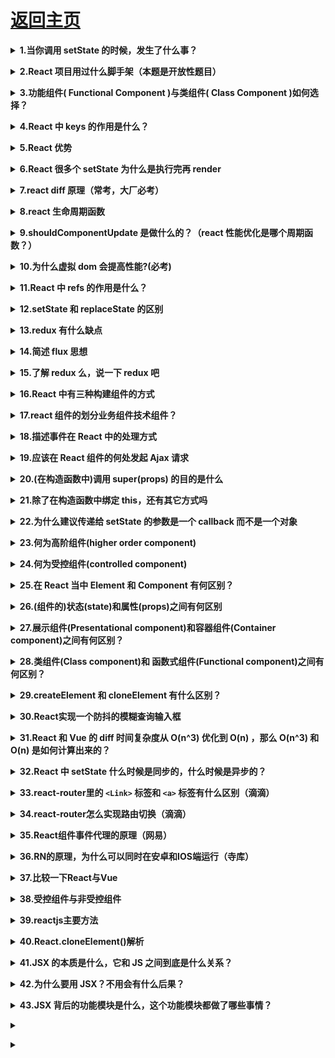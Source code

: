 # [返回主页](https://github.com/yisainan/web-interview/blob/master/README.md)

<b><details><summary>1.当你调用 setState 的时候，发生了什么事？</summary></b>

参考答案：将传递给 setState 的对象合并到组件的当前状态，这将启动一个和解的过程，构建一个新的 react 元素树，与上一个元素树进行对比（ diff ），从而进行最小化的重渲染。

[参与互动](https://github.com/yisainan/web-interview/issues/496)

</details>

<b><details><summary>2.React 项目用过什么脚手架（本题是开放性题目）</summary></b>

参考答案：create-react-app 是最常用 的脚手架，一定要说出来！

* Create React App：如果你是在学习 React 或创建一个新的单页应用

Create React App是FaceBook的React团队官方出的一个构建React单页面应用的脚手架工具。它本身集成了Webpack，并配置了一系列内置的loader和默认的npm的脚本，可以很轻松的实现零配置就可以快速开发React的应用。

* Next.js：如果你是在用 Node.js 构建服务端渲染的网站

Next.js 为您提供生产环境所需的所有功能以及最佳的开发体验：包括静态及服务器端融合渲染、 支持 TypeScript、智能化打包、 路由预取等功能 无需任何配置。

* Gatsby：如果你是在构建面向内容的静态网站

Gatsby.js 是基于 React 构建的、速度非常快的、现代化网站生成器。超越静态网站: 用 Gatsby 可以构建博客、电子商务网站、成熟的应用程序等。

* nwb：用于React应用程序、库和其他web npm模块的工具包

* razzle：创建没有配置的服务器呈现的通用JavaScript应用程序

Razzle是类似于next.js的简单服务端框架, 用于在服务端渲染 React 应用程序。

* Neutrino：创建和构建零初始配置的现代JavaScript应用程序

* Yeoman：

Yeoman提供generator系统，一个generator是一个插件，在我们在一个完整的项目上使用‘yo’命令时，会运行该generator。通过这些官方的Generators，推出了Yeoman工作流，工作流是一个健壮、有自己特色的客户端堆栈，包含能快速构建漂亮的网络应用的工具和框架。Yeoman提供了负责开始项目开发的一切，没有任何让人头痛的手动配置。

采用模块化结构，Yeoman利用从几个开源社区网站学习到的成功和教训，以确保栈开发人员越来越智能的进行开发。基于良好的文档基础以及深思熟虑的项目构建过程，Yeoman提供测试和其他更多技术 ，因此开发人员可以更专注于解决方案而不用去担心其他小事。

Yeoman主要提供了三个工具：脚手架（yo），构建工具（grunt），包管理器（bower）。这三个工具是分别独立开发的，但是需要配合使用，来实现我们更高效的工作流模式。

* umi.js：

umi，中文可发音为乌米，是一个可插拔的企业级 react 应用框架。你可以将它简单的理解为一个专注性能的类 next.js 前端框架，并通过约定、自动生成和解析代码等方式来辅助开发，减少我们开发者的代码量。

* react-cli脚手架

* Rekit脚手架

[参与互动](https://github.com/yisainan/web-interview/issues/497)

</details>

<b><details><summary>3.功能组件( Functional Component )与类组件( Class Component )如何选择？</summary></b>

参考答案：如果您的组件具有状态( state ) 或 生命周期方法，请使用 Class 组件。否则，使用功能组件

解析：

React中有两种组件：函数组件（Functional Components) 和类组件（Class Components）。据我观察，大部分同学都习惯于用类组件，而很少会主动写函数组件，包括我自己也是这样。但实际上，在使用场景和功能实现上，这两类组件是有很大区别的。

来看一个函数组件的例子：

``` 
function Welcome = (props) => {
  const sayHi = () => {
    alert( `Hi ${props.name}` );
  }
  return (
    <div>
      <h1>Hello, {props.name}</h1>
      <button onClick ={sayHi}>Say Hi</button>
    </div>
  )
}
```

把上面的函数组件改写成类组件：

``` 
import React from 'react'

class Welcome extends React.Component {
  constructor(props) {
    super(props);
    this.sayHi = this.sayHi.bind(this);
  }
  sayHi() {
    alert( `Hi ${this.props.name}` );
  }
  render() {
    return (
      <div>
        <h1>Hello, {this.props.name}</h1>
        <button onClick ={this.sayHi}>Say Hi</button>
      </div>
    )
  }
}
```

下面让我们来分析一下两种实现的区别：

1.第一眼直观的区别是，函数组件的代码量比类组件要少一些，所以函数组件比类组件更加简洁。千万不要小看这一点，对于我们追求极致的程序员来说，这依然是不可忽视的。

2.函数组件看似只是一个返回值是DOM结构的函数，其实它的背后是无状态组件（Stateless Components）的思想。函数组件中，你无法使用State，也无法使用组件的生命周期方法，这就决定了函数组件都是展示性组件（Presentational Components），接收Props，渲染DOM，而不关注其他逻辑。

3.函数组件中没有this。所以你再也不需要考虑this带来的烦恼。而在类组件中，你依然要记得绑定this这个琐碎的事情。如示例中的sayHi。

4.函数组件更容易理解。当你看到一个函数组件时，你就知道它的功能只是接收属性，渲染页面，它不执行与UI无关的逻辑处理，它只是一个纯函数。而不用在意它返回的DOM结构有多复杂。

5.性能。目前React还是会把函数组件在内部转换成类组件，所以使用函数组件和使用类组件在性能上并无大的差异。但是，React官方已承诺，未来将会优化函数组件的性能，因为函数组件不需要考虑组件状态和组件生命周期方法中的各种比较校验，所以有很大的性能提升空间。

6.函数组件迫使你思考最佳实践。这是最重要的一点。组件的主要职责是UI渲染，理想情况下，所有的组件都是展示性组件，每个页面都是由这些展示性组件组合而成。如果一个组件是函数组件，那么它当然满足这个要求。所以牢记函数组件的概念，可以让你在写组件时，先思考这个组件应不应该是展示性组件。更多的展示性组件意味着更多的组件有更简洁的结构，更多的组件能被更好的复用。

所以，当你下次在动手写组件时，一定不要忽略了函数组件，应该尽可能多地使用函数组件。

[参与互动](https://github.com/yisainan/web-interview/issues/498)

</details>

<b><details><summary>4.React 中 keys 的作用是什么？</summary></b>

参考答案：Keys 是 React 用于追踪哪些列表中元素被修改、被添加或者被移除的辅助标识。

``` 
render () {
  return (
    <ul>
      {this.state.todoItems.map(({item, key}) => {
        return <li key={key}>{item}</li>
      })}
    </ul>
  )
}
```

在开发过程中，我们需要保证某个元素的 key 在其同级元素中具有唯一性。在 React Diff 算法中 React 会借助元素的 Key 值来判断该元素是新近创建的还是被移动而来的元素，从而减少不必要的元素重渲染。此外，React 还需要借助 Key 值来判断元素与本地状态的关联关系，因此我们绝不可忽视转换函数中 Key 的重要性。

[参与互动](https://github.com/yisainan/web-interview/issues/499)

</details>

<b><details><summary>5.React 优势</summary></b>

参考答案：

1、React 速度很快：它并不直接对 DOM 进行操作，引入了一个叫做虚拟 DOM 的概念，安插在 javascript 逻辑和实际的 DOM 之间，性能好。

2、跨浏览器兼容：虚拟 DOM 帮助我们解决了跨浏览器问题，它为我们提供了标准化的 API，甚至在 IE8 中都是没问题的。

3、一切都是 component：代码更加模块化，重用代码更容易，可维护性高。

4、单向数据流：Flux 是一个用于在 JavaScript 应用中创建单向数据层的架构，它随着 React 视图库的开发而被 Facebook 概念化。

5、同构、纯粹的 javascript：因为搜索引擎的爬虫程序依赖的是服务端响应而不是 JavaScript 的执行，预渲染你的应用有助于搜索引擎优化。

6、兼容性好：比如使用 RequireJS 来加载和打包，而 Browserify 和 Webpack 适用于构建大型应用。它们使得那些艰难的任务不再让人望而生畏。

[参与互动](https://github.com/yisainan/web-interview/issues/500)

</details>

<b><details><summary>6.React 很多个 setState 为什么是执行完再 render</summary></b>

参考答案：react为了提高整体的渲染性能，会将一次渲染周期中的state进行合并，在这个渲染周期中对所有setState的所有调用都会被合并起来之后，再一次性的渲染，这样可以避免频繁的调用setState导致频繁的操作dom，提高渲染性能。

具体的实现方面，可以简单的理解为react中存在一个状态变量isBatchingUpdates，当处于渲染周期开始时，这个变量会被设置成true，渲染周期结束时，会被设置成false，react会根据这个状态变量，当出在渲染周期中时，仅仅只是将当前的改变缓存起来，等到渲染周期结束时，再一次性的全部render。

[参与互动](https://github.com/yisainan/web-interview/issues/501)

</details>

<b><details><summary>7.react diff 原理（常考，大厂必考）</summary></b>

参考答案：

1.把树形结构按照层级分解，只比较同级元素。
2.给列表结构的每个单元添加唯一的 key 属性，方便比较。
3.React 只会匹配相同 class 的 component（这里面的 class 指的是组件的名字）
4.合并操作，调用 component 的 setState 方法的时候, React 将其标记为 dirty.到每一个事件循环结束, React 检查所有标记 dirty 的 component 重新绘制.
5.选择性子树渲染。开发人员可以重写 shouldComponentUpdate 提高 diff 的性能。

[参与互动](https://github.com/yisainan/web-interview/issues/502)

</details>

<b><details><summary>8.react 生命周期函数</summary></b>

参考答案：

#### react15生命周期

1.初始化阶段：

getDefaultProps: 获取实例的默认属性
getInitialState: 获取实例的初始化状态
componentWillMount：组件即将被装载、渲染到页面上
render: 组件在这里生成虚拟的 DOM 节点
componentDidMount: 组件真正在被装载之后

2.运行中阶段：

componentWillReceiveProps: 组件将要接收到属性的时候调用
shouldComponentUpdate: 组件接受到新属性或者新状态的时候（可以返回 false，接收数据后不更新，阻止 render 调用，后面的函数不会被继续执行了）
componentWillUpdate: 组件即将更新不能修改属性和状态
render: 组件重新描绘
componentDidUpdate: 组件已经更新

3.销毁阶段：

componentWillUnmount: 组件即将销毁

#### react16生命周期

React 在v16.3版本中将 componentWillMount, componentWillReceiveProps 以及componentWillUpdate 加上了UNSAFE_前缀，这些钩子将在React 17.0废除

新引入的两个生命周期函数 

* getDerivedStateFromProps: 是一个静态方法, 是一个和组件自身"不相关"的角色.在这个静态方法中, 除了两个默认的位置参数 nextProps 和 currentState 以外, 你无法访问任何组件上的数据.
* getSnapshotBeforeUpdate: 获取render之前的dom状态

[参与互动](https://github.com/yisainan/web-interview/issues/503)

</details>

<b><details><summary>9.shouldComponentUpdate 是做什么的？（react 性能优化是哪个周期函数？）</summary></b>

参考答案：

1.shouldComponentUpdate询问组件是否需要更新的一个钩子函数，判断数据是否需要重新渲染，返回一个布尔值。默认的返回值是true，需要重新render()。若如果返回值是false则不触发渲染,利用这个生命周期函数可以强制关闭不需要更新的子组件来提升渲染性能。
2.这个方法用来判断是否需要调用 render 方法重新描绘 dom。
3.因为 dom 的描绘非常消耗性能，如果我们能在 shouldComponentUpdate 方法中能够写出更优化的 dom diff 算法，可以极大的提高性能。

[参与互动](https://github.com/yisainan/web-interview/issues/504)

</details>

<b><details><summary>10.为什么虚拟 dom 会提高性能?(必考)</summary></b>

参考答案：

虚拟dom(virtual dom) 其实就是一个JavaScript对象，通过这个JavaScript对象来描述真实dom。

真实dom：以前没有虚拟dom，如果需要比较两个页面的差异，我们需要通过对真实dom进行比对。真实dom节点是非常复杂的，它里面会绑定的事件，它会有属性，背后会有各种方法，会频繁触发重排与重绘，所以两个真实dom比对，非常耗性能。

总损耗 = 真实DOM完全增删改 + （可能较多的节点）重排与重绘

虚拟dom：相当于在js和真实dom中间加了一个缓存，利用dom diff算法避免了没有必要的dom操作，从而提髙性能。

总损耗 = 虚拟DOM增删改 + （与Diff算法效率有关）真实DOM差异增删改 + （较少的节点）重排与重绘 

具体实现步骤如下： 

1.用JavaScript对象结构表示DOM树的结构；然后用这个树构建一个真正的DOM树，插到文档当中;
2.当状态变更的时候，重新构造一棵新的对象树。然后用新的树和旧的树进行比较，记录两棵树差异;
3.把步骤2所记录的差异应用到步骤1所构建的真正的DOM树上，视图就更新了。

[参与互动](https://github.com/yisainan/web-interview/issues/505)

</details>

<b><details><summary>11.React 中 refs 的作用是什么？</summary></b>

参考答案：

refs 是 React 提供给我们的安全访问 DOM 元素或者某个组件实例的句柄。我们可以为元素添加 ref 属性然后在回调函数中接受该元素在 DOM 树中的句柄，该值会作为回调函数的第一个参数返回：

``` jsx
class CustomForm extends Component {
  handleSubmit = () => {
    console.log("Input Value: ", this.input.value)
  }
  render () {
    return (
      <form onSubmit={this.handleSubmit}>
        <input
          type='text'
          ref={(input) => this.input = input} />
        <button type='submit'>Submit</button>
      </form>
    )
  }
}
```

上述代码中的 input 域包含了一个 ref 属性，该属性声明的回调函数会接收 input 对应的 DOM 元素，我们将其绑定到 this 指针以便在其他的类函数中使用。另外值得一提的是，refs 并不是类组件的专属，函数式组件同样能够利用闭包暂存其值：

``` 
function CustomForm ({handleSubmit}) {
  let inputElement
  return (
    <form onSubmit={() => handleSubmit(inputElement.value)}>
      <input
        type='text'
        ref={(input) => inputElement = input} />
      <button type='submit'>Submit</button>
    </form>
  )
}
```

[参与互动](https://github.com/yisainan/web-interview/issues/506)

</details>

<b><details><summary>12.setState 和 replaceState 的区别</summary></b>

参考答案：

1.setState 是修改其中的部分状态，相当于 Object.assign，只是覆盖，不会减少原来的状态；
2.replaceState 是完全替换原来的状态，相当于赋值，将原来的 state 替换为另一个对象，如果新状态属性减少，那么 state 中就没有这个状态了。

[参与互动](https://github.com/yisainan/web-interview/issues/507)

</details>

<b><details><summary>13.redux 有什么缺点</summary></b>

参考答案：

* 一个组件所需要的数据，必须由父组件传过来，而不能像 flux 中直接从 store 取。
* 当一个组件相关数据更新时，即使父组件不需要用到这个组件，父组件还是会重新 render，可能会有效率影响，或者需要写复杂的 shouldComponentUpdate 进行判断。

[参与互动](https://github.com/yisainan/web-interview/issues/508)

</details>

<b><details><summary>14.简述 flux 思想</summary></b>

参考答案：Flux 的最大特点，就是数据的"单向流动"。

1.用户访问 View
2.View 发出用户的 Action
3.Dispatcher 收到 Action，要求 Store 进行相应的更新
4.Store 更新后，发出一个"change"事件
5.View 收到"change"事件后，更新页面

[参考](http://www.ruanyifeng.com/blog/2016/01/flux.html)

[参与互动](https://github.com/yisainan/web-interview/issues/509)

</details>

<b><details><summary>15.了解 redux 么，说一下 redux 吧</summary></b>

参考答案：

1、为什么要用redux

在React中，数据在组件中是单向流动的，数据从一个方向父组件流向子组件（通过props）, 所以，两个非父子组件之间通信就相对麻烦，redux的出现就是为了解决state里面的数据问题

2、Redux设计理念

Redux是将整个应用状态存储到一个地方上称为store, 里面保存着一个状态树store tree, 组件可以派发(dispatch)行为(action)给store, 而不是直接通知其他组件，组件内部通过订阅store中的状态state来刷新自己的视图。

![redux工作流](../../images/react_001.png)

3、Redux三大原则

1.唯一数据源

整个应用的state都被存储到一个状态树里面，并且这个状态树，只存在于唯一的store中

2.保持只读状态

state是只读的，唯一改变state的方法就是触发action，action是一个用于描述以发生时间的普通对象

3.数据改变只能通过纯函数来执行

使用纯函数来执行修改，为了描述action如何改变state的，你需要编写reducers

4、Redux概念解析

1.Store
* store就是保存数据的地方，你可以把它看成一个数据，整个应用只能有一个store
* Redux提供createStore这个函数，用来生成Store

``` js
import {
    createStore
} from 'redux'
const store = createStore(fn);
```

2.State

state就是store里面存储的数据，store里面可以拥有多个state，Redux规定一个state对应一个View, 只要state相同，view就是一样的，反过来也是一样的，可以通过store.getState( )获取

``` js
import {
    createStore
} from 'redux'
const store = createStore(fn);
const state = store.getState()
```

3.Action

state的改变会导致View的变化，但是在redux中不能直接操作state也就是说不能使用this.setState来操作，用户只能接触到View。在Redux中提供了一个对象来告诉Store需要改变state。Action是一个对象其中type属性是必须的，表示Action的名称，其他的可以根据需求自由设置。

``` js
const action = {
    type: 'ADD_TODO',
    payload: 'redux原理'
}
```

在上面代码中，Action的名称是ADD_TODO，携带的数据是字符串‘redux原理’，Action描述当前发生的事情，这是改变state的唯一的方式

4.store.dispatch( )

store.dispatch( )是view发出Action的唯一办法

``` js
store.dispatch({
    type: 'ADD_TODO',
    payload: 'redux原理'
})
```

store.dispatch接收一个Action作为参数，将它发送给store通知store来改变state。

5.Reducer

Store收到Action以后，必须给出一个新的state，这样view才会发生变化。这种state的计算过程就叫做Reducer。
Reducer是一个纯函数，他接收Action和当前state作为参数，返回一个新的state

> 注意：Reducer必须是一个纯函数，也就是说函数返回的结果必须由参数state和action决定，而且不产生任何副作用也不能修改state和action对象

``` js
const reducer = (state, action) => {
    switch (action.type) {
        case ADD_TODO:
            return newstate;
        default
        return state
    }
}
```

5、Redux源码

``` js
let createStore = (reducer) => {
    let state;
    //获取状态对象
    //存放所有的监听函数
    let listeners = [];
    let getState = () => state;
    //提供一个方法供外部调用派发action
    let dispath = (action) => {
        //调用管理员reducer得到新的state
        state = reducer(state, action);
        //执行所有的监听函数
        listeners.forEach((l) => l())
    }
    //订阅状态变化事件，当状态改变发生之后执行监听函数
    let subscribe = (listener) => {
        listeners.push(listener);
    }
    dispath();
    return {
        getState,
        dispath,
        subscribe
    }
}
let combineReducers = (renducers) => {
    //传入一个renducers管理组，返回的是一个renducer
    return function(state = {}, action = {}) {
        let newState = {};
        for (var attr in renducers) {
            newState[attr] = renducers[attr](state[attr], action)

        }
        return newState;
    }
}
export {
    createStore,
    combineReducers
};
```

6、Redux使用案例

html代码

``` html
<div id="counter"></div>
<button id="addBtn">+</button>
<button id="minusBtn">-</button>
```

js代码

``` js
function createStore(reducer) {
    var state;
    var listeners = [];
    var getState = () => state;
    var dispatch = (action) => {
        state = reducer(state, action);
        listeners.forEach(l => l());
    }
    var subscribe = (listener) => {
        listeners.push(listener);
        return () => {
            listeners = listeners.filter((l) => l != listener)
        }
    }
    dispatch();
    return {
        getState,
        dispatch,
        subscribe
    }
}
var reducer = (state = 0, action) => {
    if (!action) return state;
    console.log(action);
    switch (action.type) {
        case 'INCREMENT':
            return state + 1;
        case 'DECREMENT':
            return state - 1;
        default:
            return state;
    }
}
var store = createStore(reducer);
store.subscribe(function() {
    document.querySelector('#counter').innerHTML = store.getState();
});

document.querySelector('#addBtn').addEventListener('click', function() {
    store.dispatch({
        type: 'INCREMENT'
    });
});
document.querySelector('#minusBtn').addEventListener('click', function() {
    store.dispatch({
        type: 'DECREMENT'
    });
});
```

[参考](https://www.jianshu.com/p/e984206553c2)
[参与互动](https://github.com/yisainan/web-interview/issues/510)

</details>

<b><details><summary>16.React 中有三种构建组件的方式</summary></b>

参考答案：React.createClass()、ES6 class 和无状态函数。

[参与互动](https://github.com/yisainan/web-interview/issues/511)

</details>

<b><details><summary>17.react 组件的划分业务组件技术组件？</summary></b>

参考答案：

* 根据组件的职责通常把组件分为 UI 组件和容器组件。
* UI 组件负责 UI 的呈现，容器组件负责管理数据和逻辑。
* 两者通过 React-Redux 提供 connect 方法联系起来。

[参与互动](https://github.com/yisainan/web-interview/issues/512)

</details>

<b><details><summary>18.描述事件在 React 中的处理方式</summary></b>

参考答案：

为了解决跨浏览器兼容性问题，您的 React 中的事件处理程序将传递 SyntheticEvent 的实例，它是 React 的浏览器本机事件的跨浏览器包装器。

这些 SyntheticEvent 与您习惯的原生事件具有相同的接口，除了它们在所有浏览器中都兼容。有趣的是，React 实际上并没有将事件附加到子节点本身。React 将使用单个事件监听器监听顶层的所有事件。这对于性能是有好处的，这也意味着在更新 DOM 时，React 不需要担心跟踪事件监听器。

[参与互动](https://github.com/yisainan/web-interview/issues/513)

</details>

<b><details><summary>19.应该在 React 组件的何处发起 Ajax 请求</summary></b>

参考答案：

在 React 组件中，应该在 componentDidMount 中发起网络请求。这个方法会在组件第一次“挂载”(被添加到 DOM)时执行，在组件的生命周期中仅会执行一次。更重要的是，你不能保证在组件挂载之前 Ajax 请求已经完成，如果是这样，也就意味着你将尝试在一个未挂载的组件上调用 setState，这将不起作用。在 componentDidMount 中发起网络请求将保证这有一个组件可以更新了。

[参与互动](https://github.com/yisainan/web-interview/issues/514)

</details>

<b><details><summary>20.(在构造函数中)调用 super(props) 的目的是什么</summary></b>

参考答案：

在 super() 被调用之前，子类是不能使用 this 的，在 ES2015 中，子类必须在 constructor 中调用 super()。传递 props 给 super() 的原因则是便于(在子类中)能在 constructor 访问 this.props。

[参与互动](https://github.com/yisainan/web-interview/issues/515)

</details>

<b><details><summary>21.除了在构造函数中绑定 this，还有其它方式吗</summary></b>

参考答案：

你可以使用属性初始值设定项(property initializers)来正确绑定回调，create-react-app 也是默认支持的。在回调中你可以使用箭头函数，但问题是每次组件渲染时都会创建一个新的回调。

[参与互动](https://github.com/yisainan/web-interview/issues/516)

</details>

<b><details><summary>22.为什么建议传递给 setState 的参数是一个 callback 而不是一个对象</summary></b>

参考答案：

因为 this.props 和 this.state 的更新可能是异步的，不能依赖它们的值去计算下一个 state。

[参与互动](https://github.com/yisainan/web-interview/issues/517)

</details>

<b><details><summary>23.何为高阶组件(higher order component)</summary></b>

参考答案：

高阶组件是一个以组件为参数并返回一个新组件的函数。HOC 运行你重用代码、逻辑和引导抽象。最常见的可能是 Redux 的 connect 函数。除了简单分享工具库和简单的组合，HOC 最好的方式是共享 React 组件之间的行为。如果你发现你在不同的地方写了大量代码来做同一件事时，就应该考虑将代码重构为可重用的 HOC。

[参与互动](https://github.com/yisainan/web-interview/issues/518)

</details>

<b><details><summary>24.何为受控组件(controlled component)</summary></b>

参考答案：

在 HTML 中，类似 `<input>` , `<textarea>` 和 `<select>` 这样的表单元素会维护自身的状态，并基于用户的输入来更新。当用户提交表单时，前面提到的元素的值将随表单一起被发送。但在 React 中会有些不同，包含表单元素的组件将会在 state 中追踪输入的值，并且每次调用回调函数时，如 onChange 会更新 state，重新渲染组件。一个输入表单元素，它的值通过 React 的这种方式来控制，这样的元素就被称为"受控元素"。

[参与互动](https://github.com/yisainan/web-interview/issues/519)

</details>

<b><details><summary>25.在 React 当中 Element 和 Component 有何区别？</summary></b>

参考答案：

React Element 是描述屏幕上所见内容的数据结构，是对于 UI 的对象表述。典型的 React Element 就是利用 JSX 构建的声明式代码片然后被转化为 createElement 的调用组合。

React Component 是一个函数或一个类，可以接收参数输入，并且返回某个 React Element

[参与互动](https://github.com/yisainan/web-interview/issues/520)

</details>

<b><details><summary>26.(组件的)状态(state)和属性(props)之间有何区别</summary></b>

参考答案：

* State 是一种数据结构，用于组件挂载时所需数据的默认值。State 可能会随着时间的推移而发生突变，但多数时候是作为用户事件行为的结果。
* Props(properties 的简写)则是组件的配置。props 由父组件传递给子组件，并且就子组件而言，props 是不可变的(immutable)。组件不能改变自身的 props，但是可以把其子组件的 props 放在一起(统一管理)。Props 也不仅仅是数据--回调函数也可以通过 props 传递。

[参与互动](https://github.com/yisainan/web-interview/issues/521)

</details>

<b><details><summary>27.展示组件(Presentational component)和容器组件(Container component)之间有何区别？</summary></b>

参考答案：

* 展示组件关心组件看起来是什么。展示专门通过 props 接受数据和回调，并且几乎不会有自身的状态，但当展示组件拥有自身的状态时，通常也只关心 UI 状态而不是数据的状态。
* 容器组件则更关心组件是如何运作的。容器组件会为展示组件或者其它容器组件提供数据和行为(behavior)，它们会调用 Flux actions，并将其作为回调提供给展示组件。容器组件经常是有状态的，因为它们是(其它组件的)数据源。

[参与互动](https://github.com/yisainan/web-interview/issues/522)

</details>

<b><details><summary>28.类组件(Class component)和 函数式组件(Functional component)之间有何区别？</summary></b>

参考答案：

1.函数式组件比类组件操作简单，只是简单的调取和返回 JSX；而类组件可以使用生命周期函数来操作业务

2.函数式组件可以理解为静态组件（组件中的内容调取的时候已经固定了，很难再修改），而类组件，可以基于组件内部的状态来动态更新渲染的内容

* 类组件不仅允许你使用更多额外的功能，如组件自身的状态和生命周期钩子，也能使组件直接访问 store 并维持状态
* 当组件仅是接收 props，并将组件自身渲染到页面时，该组件就是一个 '无状态组件(stateless component)'，可以使用一个纯函数来创建这样的组件。这种组件也被称为哑组件(dumb components)或展示组件

[参与互动](https://github.com/yisainan/web-interview/issues/523)

</details>

<b><details><summary>29.createElement 和 cloneElement 有什么区别？</summary></b>

参考答案：传入的第一个参数不同

React.createElement(): JSX 语法就是用 React.createElement()来构建 React 元素的。它接受三个参数，第一个参数可以是一个标签名。如 div、span，或者 React 组件。第二个参数为传入的属性。第三个以及之后的参数，皆作为组件的子组件。

``` 
React.createElement(type, [props], [...children]);
```

React.cloneElement()与 React.createElement()相似，不同的是它传入的第一个参数是一个 React 元素，而不是标签名或组件。新添加的属性会并入原有的属性，传入到返回的新元素中，而旧的子元素将被替换。将保留原始元素的键和引用。

``` 
React.cloneElement(element, [props], [...children]);
```

[参与互动](https://github.com/yisainan/web-interview/issues/524)

</details>

<b><details><summary>30.React实现一个防抖的模糊查询输入框</summary></b>

参考答案：[參考](https://blog.csdn.net/cc18868876837/article/details/96303296)

</details>

<b><details><summary>31.React 和 Vue 的 diff 时间复杂度从 O(n^3) 优化到 O(n) ，那么 O(n^3) 和 O(n) 是如何计算出来的？</summary></b>

参考答案：

</details>

<b><details><summary>32.React 中 setState 什么时候是同步的，什么时候是异步的？</summary></b>

参考答案：

</details>

<b><details><summary>33.react-router里的 `<Link>` 标签和 `<a>` 标签有什么区别（滴滴）</summary></b>

参考答案：

</details>

<b><details><summary>34.react-router怎么实现路由切换（滴滴）</summary></b>

参考答案：

</details>

<b><details><summary>35.React组件事件代理的原理（网易）</summary></b>

参考答案：

</details>

<b><details><summary>36.RN的原理，为什么可以同时在安卓和IOS端运行（寺库）</summary></b>

参考答案：

</details>

<b><details><summary>37.比较一下React与Vue</summary></b>

参考答案：

``` 
相同点
1)	都有组件化开发和Virtual DOM
2)	都支持props进行父子组件间数据通信
3)	都支持数据驱动视图, 不直接操作真实DOM, 更新状态数据界面就自动更新
4)	都支持服务器端渲染
5)	都有支持native的方案,React的React Native,Vue的Weex

不同点
1)	数据绑定: vue实现了数据的双向绑定,react数据流动是单向的
2)	组件写法不一样, React推荐的做法是 JSX , 也就是把HTML和CSS全都写进JavaScript了,即'all in js'; Vue推荐的做法是webpack+vue-loader的单文件组件格式,即html,css,js写在同一个文件
3)	state对象在react应用中不可变的,需要使用setState方法更新状态;在vue中,state对象不是必须的,数据由data属性在vue对象中管理
4)	virtual DOM不一样,vue会跟踪每一个组件的依赖关系,不需要重新渲染整个组件树.而对于React而言,每当应用的状态被改变时,全部组件都会重新渲染,所以react中会需要shouldComponentUpdate这个生命周期函数方法来进行控制
5)	React严格上只针对MVC的view层,Vue则是MVVM模式
```

</details>

<b><details><summary>38.受控组件与非受控组件</summary></b>

参考答案：

* 受控: 表单元素状态由使用者维护
* 非受控: 表单元素状态DOM 自身维护

1.受控组件

在HTML中，标签`<input>、<textarea>、<select>`的值的改变通常是根据用户输入进行更新。在React中，可变状态通常保存在组件的状态属性中，并且只能使用 setState() 更新，而呈现表单的React组件也控制着在后续用户输入时该表单中发生的情况，以这种由React控制的输入表单元素而改变其值的方式，称为：“受控组件”。

2.不受控组件

表单数据由DOM本身处理。即不受setState()的控制，与传统的HTML表单输入相似，input输入值即显示最新值（使用 ref 从DOM获取表单值）

</details>

<b><details><summary>39.reactjs主要方法</summary></b>

参考答案：

``` 
render()
getInitialState() //组件挂载之前调用一次
getDefaultProps() //在组件类创建的时候调用一次
propTypes() //对象允许验证传入到组件的props
生命周期方法
componentWillMount() //服务器端和客户端都只调用一次，在初始化渲染执行之前立刻调用
componentDidMount() //在初始化渲染执行之后立刻调用一次，仅客户端有效（服务器端不会调用）
componentWillReceiveProps(object nextProps) //在组件接收到新的 props 的时候调用
shouldComponentUpdate(object nextProps,object nextState) //在接收到新的props或者state，将要渲染之前调用。返回true或者false
componentWillUpdate(object nextProps,object nextState) //在接收到新的props或者state之前立刻调用。
componentDidUpdate(object prevProps,object prevState) //在组件的更新已经同步到DOM中之后立刻被调用
componentWillUnmount() //在组件从DOM中移除的时候立刻被调用
```

</details>

<b><details><summary>40.React.cloneElement()解析</summary></b>

参考答案：

``` js
React.cloneElement(
    element,
    [props],
    [...children]
)
```

说明： 该方法以 element 作为起点，克隆并返回一个新的 React 元素。所产生的元素将具有原始元素的props ，新的 props 为浅层合并。 新的子元素将取代现有的子元素， key 和 ref 将被保留。

该方法接收三个参数，注意参数的数据类型：

* 第一个参数为必选参数：TYPE（ReactElement），用于克隆的母体React元素。
* 第二个参数为可选参数：[PROPS（object）]，为克隆后生成的React元素添加新的props或覆盖从母体中克隆而来的部分或全部props。
* 第三个参数为可选参数：[CHILDREN（ReactElement）]，为新生成的React元素添加新的children，取代从母体中克隆而来的children。

</details>

<b><details><summary>41.JSX 的本质是什么，它和 JS 之间到底是什么关系？</summary></b>

参考答案：JSX 的本质其实是React.createElement这个 JavaScript 调用的语法糖。

这个描述的意思是使用JSX语法可以扩展JavaScript 的功能：在JavaScript 中可以像写HTML一样来构建UI（原生JS是不具备这种能力的），但编译后最终其实还是纯JS代码。JSX 的定位是 JavaScript 的“扩展”，而非 JavaScript 的“某个版本”，所以浏览器并不会像天然支持 JavaScript 一样地支持 JSX。要使JSX在JavaScript中生效，我们需要借助Babel（Babel 是一个工具链，主要用于将 ECMAScript 2015+ 版本的代码转换为向后兼容的 JavaScript 语法，以便能够运行在当前和旧版本的浏览器或其他环境中。类似的，Babel 也具备将 JSX 语法转换为 JavaScript 代码的能力。）进行编译：JSX 会被编译为 React.createElement()， React.createElement() 将返回一个叫作“React Element”的 JS 对象。


如下一个Babel编译的例子：

可以看到，所有的 JSX 标签都被转化成了 React.createElement 调用，这也就意味着，我们写的 JSX 其实写的就是 React.createElement。

![Babel编译的例子](../../images/react_003.png)

这里我们可以得出结论：JSX 的本质其实是React.createElement这个 JavaScript 调用的语法糖。

解析：[参考地址](https://chen-cong.blog.csdn.net/article/details/111920385)

</details>

<b><details><summary>42.为什么要用 JSX？不用会有什么后果？</summary></b>

参考答案：JSX 语法糖允许前端开发者使用我们最为熟悉的类 HTML 标签语法来创建虚拟 DOM，在降低学习成本的同时，也提升了研发效率与研发体验。

</details>

<b><details><summary>43.JSX 背后的功能模块是什么，这个功能模块都做了哪些事情？</summary></b>

参考答案：JSX 背后的功能模块是React.createElement，该函数并没有做很多复杂的事情，基本上是在进行格式化数据的操作，执行到最后会 return 一个针对 ReactElement 的调用。

解析：[参考地址](https://chen-cong.blog.csdn.net/article/details/111920385)

</details>

<b><details><summary></summary></b>

参考答案：

</details>

<b><details><summary></summary></b>

参考答案：

</details>

